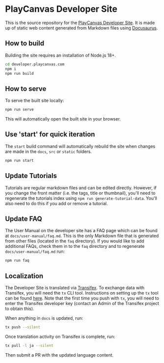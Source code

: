 # PlayCanvas Developer Site

This is the source repository for the [PlayCanvas Developer Site](https://developer.playcanvas.com/). It is made up of static web content generated from Markdown files using [Docusaurus](https://docusaurus.io).

## How to build

Building the site requires an installation of Node.js 18+.

```sh
cd developer.playcanvas.com
npm i
npm run build
```

## How to serve

To serve the built site locally:

```sh
npm run serve
```

This will automatically open the built site in your browser.

## Use 'start' for quick iteration

The `start` build command will automatically rebuild the site when changes are made in the `docs`, `src` or `static` folders.

```sh
npm run start
```

## Update Tutorials

Tutorials are regular markdown files and can be edited directly. However, if you change the front matter (i.e. the tags, title or thumbnail), you'll need to regenerate the tutorials index using `npm run generate-tutorial-data`. You'll also need to do this if you add or remove a tutorial.

## Update FAQ

The User Manual on the developer site has a FAQ page which can be found at `docs/user-manual/faq.md`. This is the only Markdown file that is generated from other files (located in the `faq` directory). If you would like to add additional FAQs, check them in to the `faq` directory and to regenerate `docs/user-manual/faq.md` run:

```sh
npm run faq
```

## Localization

The Developer Site is translated via [Transifex](https://www.transifex.com/playcanvas/playcanvas-developer-site). To exchange data with Transifex, you will need the `tx` CLI tool. Instructions on setting up the `tx` tool can be found [here](https://developers.transifex.com/docs/cli#installation). Note that the first time you push with `tx`, you will need to enter the Transifex developer key (contact an Admin of the Transifex project to obtain this).

When anything in `docs` is updated, run:

```sh
tx push --silent
```

Once translation activity on Transifex is complete, run:

```sh
tx pull -l ja --silent
```

Then submit a PR with the updated language content.
